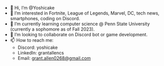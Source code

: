 - 👋 Hi, I’m @Yoshicake
- 👀 I’m interested in Fortnite, League of Legends, Marvel, DC, tech news, smartphones, coding on Discord.
- 🌱 I’m currently learning computer science @ Penn State University (currently a sophomore as of Fall 2023).
- 💞️ I’m looking to collaborate on Discord bot or game development.
- 📫 How to reach me:
    - Discord: yoshicake
    - LinkedIn: grantallencs
    - Email: grant.allen0268@gmail.com

<!---
Yoshicake/Yoshicake is a ✨ special ✨ repository because its `README.md` (this file) appears on your GitHub profile.
You can click the Preview link to take a look at your changes.
--->
